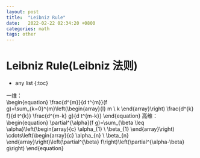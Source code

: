 ```yaml
---
layout: post
title:  "Leibniz Rule"
date:   2022-02-22 02:34:20 +0800
categories: math
tags: other
---
```


# Leibniz Rule(Leibniz 法则)

* any list
{:toc}

一维：    
\begin{equation}
\frac{d^{m}}{d t^{m}}(f g)=\sum_{k=0}^{m}\left(\begin{array}{l}
m \\
k
\end{array}\right) \frac{d^{k} f}{d t^{k}} \frac{d^{m-k} g}{d t^{m-k}}
\end{equation}
高维：    
\begin{equation}
\partial^{\alpha}(f g)=\sum_{\beta \leq \alpha}\left(\begin{array}{c}
\alpha_{1} \\
\beta_{1}
\end{array}\right) \cdots\left(\begin{array}{c}
\alpha_{n} \\
\beta_{n}
\end{array}\right)\left(\partial^{\beta} f\right)\left(\partial^{\alpha-\beta} g\right)
\end{equation}
